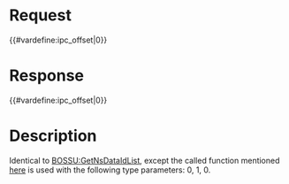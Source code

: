 # Request

{{#vardefine:ipc_offset\|0}}

# Response

{{#vardefine:ipc_offset\|0}}

# Description

Identical to [BOSSU:GetNsDataIdList](BOSSU:GetNsDataIdList "wikilink"),
except the called function mentioned
[here](BOSSU:GetNsDataIdList "wikilink") is used with the following type
parameters: 0, 1, 0.